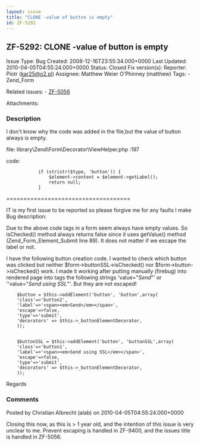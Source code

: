 ```yaml
---
layout: issue
title: "CLONE -value of button is empty"
id: ZF-5292
---
```


ZF-5292: CLONE -value of button is empty
----------------------------------------

 Issue Type: Bug Created: 2008-12-16T23:55:34.000+0000 Last Updated: 2010-04-05T04:55:24.000+0000 Status: Closed Fix version(s): 
 Reporter:  Piotr (kar25@o2.pl)  Assignee:  Matthew Weier O'Phinney (matthew)  Tags: - Zend\_Form
 
 Related issues: - [ZF-5056](/issues/browse/ZF-5056)
 
 Attachments: 
### Description

I don't know why the code was added in the file,but the value of button always is empty.

file: library\\Zend\\Form\\Decorator\\ViewHelper.php :197

code:

 
                if (stristr($type, 'button')) {
                    $element->content = $element->getLabel();
                    return null;
                }


====================================

IT is my first issue to be reported so please forgive me for any faults I make Bug description:

Due to the above code tags in a form seem always have empty values. So isChecked() method always returns false since it uses getValue() method (Zend\_Form\_Element\_Submit line 89). It does not matter if we escape the label or not.

I have the following button creation code. I wanted to check which button was clicked but neither $form->buttonSSL->isChecked() nor $form->button->isChecked() work. I made it working after putting manually (firebug) into rendered page into tags the following strings 'value="_Send_"' or ''value="_Send using SSL_"'. But they are not escaped!

 
        $button = $this->addElement('button', 'button',array(
        'class'=>'button2',
        'label'=>'<span><em>Send</em></span>',
        'escape'=>false,
        'type'=>'submit',
        'decorators' => $this->_buttonElementDecorator,
        ));
    
    
        $buttonSSL = $this->addElement('button', 'buttonSSL',array(
        'class'=>'button1',
        'label'=>'<span><em>Send using SSL</em></span>',
        'escape'=>false,
        'type'=>'submit',
        'decorators' => $this->_buttonElementDecorator,
        ));


Regards

 

 

### Comments

Posted by Christian Albrecht (alab) on 2010-04-05T04:55:24.000+0000

Closing this now, as this is > 1 year old, and the intention of this issue is very unclear to me. Prevent escaping is handled in ZF-9400, and the issues title is handled in ZF-5056.

 

 